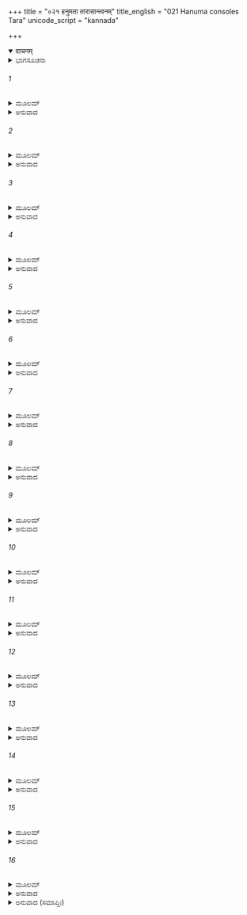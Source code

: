 +++
title = "०२१ हनुमता तारासान्त्वनम्"
title_english = "021 Hanuma consoles Tara"
unicode_script = "kannada"

+++
<details open><summary>वाचनम्</summary>

<div class="audioEmbed"  caption="श्रीराम-हरिसीताराममूर्ति-घनपाठिभ्यां वचनम्" src="https://archive.org/download/Ramayana-recitation-Sriram-harisItArAmamUrti-Ghanapaati-v2/Kanda_4/Kanda_4_KSK-021-Hanumatha_Thara_Santvanam.mp3"></div>
</details>



<details><summary>ಭಾಗಸೂಚನಾ</summary>

ಹನುಮಂತನು ತಾರೆಯನ್ನು ಸಮಾಧಾನಪಡಿಸಿದುದು, ತಾರೆಯು ಪತಿಯೊಂದಿಗೆ ಸಹಗಮನ ಮಾಡಲು ನಿಶ್ಚಯಿಸಿದುದು
</details>

###### 1


<details><summary>ಮೂಲಮ್</summary>

ತತೋ ನಿಪತಿತಾಂ ತಾರಾಂ ಚ್ಯುತಾಂ ತಾರಾಮಿವಾಂಬರಾತ್ ।  
ಶನೈರಾಶ್ವಾಸಯಾಮಾಸ  ಹನೂಮಾನ್ ಹರಿಯೂಥಪಃ ॥
</details>

<details><summary>ಅನುವಾದ</summary>

ಆಕಾಶದಿಂದ ಕಳಚಿಬಿದ್ದ ನಕ್ಷತ್ರದಂತೆ ನೆಲದಲ್ಲಿ ಬಿದ್ದ ತಾರೆಯನ್ನು ನೋಡಿ ವಾನರಯೂಥಪತಿ ಹನುಮಂತನು ನಿಧಾನವಾಗಿ ಸಮಜಾಯಿಸತೊಡಗಿದನು.॥1॥
</details>

###### 2


<details><summary>ಮೂಲಮ್</summary>

ಗುಣದೋಷಕೃತಂ ಜಂತುಃ ಸ್ವಕರ್ಮಫಲಹೇತುಕಮ್ ।  
ಅವ್ಯಗ್ರಸ್ಯದವಾಪ್ನೋತಿ ಸರ್ವಂ ಪ್ರೇತ್ಯ ಶುಭಾಶುಭಮ್ ॥
</details>

<details><summary>ಅನುವಾದ</summary>

ದೇವಿ! ಗುಣಬುದ್ಧಿಯಿಂದ ಅಥವಾ ದೋಷಬುದ್ಧಿಯಿಂದ ಜೀವಿಯು ಮಾಡಿದ ಕರ್ಮಗಳೇ ಸುಖ-ದುಃಖ ರೂಪವಾದ ಫಲವನ್ನು ಕೊಡುವವು. ಪರಲೋಕಕ್ಕೆ ಹೋಗಿ ಪ್ರತಿಯೊಬ್ಬ ಜೀವಿಯು ಶಾಂತಭಾವದಿಂದ ಇದ್ದು ತನ್ನ ಶುಭಾಶುಭ ಎಲ್ಲ ಕರ್ಮಗಳ ಫಲಗಳನ್ನು ಅನುಭವಿಸುತ್ತಾನೆ.॥2॥
</details>

###### 3


<details><summary>ಮೂಲಮ್</summary>

ಶೋಚ್ಯಾ ಶೋಚಸಿ ಕಂ ಶೋಚ್ಯಂ ದೀನಂ ದೀನಾನುಕಂಪಸೇ ।  
ಕಸ್ಯ ಕೋ ವಾ ನು ಶೋಚ್ಯೋಽಸ್ತಿ ದೇಹೇಽಸ್ಮಿನ್ ಬುದ್ಬುದೋಪಮೇ ॥
</details>

<details><summary>ಅನುವಾದ</summary>

ನೀನು ಸ್ವತಃ ಶೋಚನೀಯಳಾಗಿರುವೆ, ಮತ್ತೆ ಬೇರೆ ಯಾರನ್ನು ಶೋಚನೀಯನೆಂದು ತಿಳಿದು ಶೋಕಿಸುತ್ತಿರುವೆ? ಸ್ವತಃ ದೀನಳಾಗಿ ಬೇರೆ ಯಾವ ದೀನನ ಮೇಲೆ ದಯೆ ಮಾಡುತ್ತಿರುವೆ? ನೀರಗುಳ್ಳೆಯಂತಿರುವ ಈ ಶರೀರದಲ್ಲಿ ಇದ್ದ ಜೀವಿಯು ಯಾವ ಜೀವಿಗಾಗಿ ಶೋಚನೀಯನಾಗಿದ್ದಾನೆ.॥3॥
</details>

###### 4


<details><summary>ಮೂಲಮ್</summary>

ಅಂಗದಸ್ತು ಕುಮಾರೋಽಯಂ ದ್ರಷ್ಟವ್ಯೋ ಜೀವಪುತ್ರಯಾ ।  
ಆಯತ್ಯಾಂ ಚ ವಿಧೇಯಾನಿ ಸಮರ್ಥಾನ್ಯಸ್ಯ ಚಿಂತಯ ॥
</details>

<details><summary>ಅನುವಾದ</summary>

ನಿನ್ನ ಪುತ್ರ ಅಂಗದ ಜೀವಂತನಾಗಿದ್ದಾನೆ. ಈಗ ನೀನು ಅವನ ಕಡೆಗೆ ನೋಡಬೇಕು ಮತ್ತು ಅವನಿಗಾಗಿ ಭವಿಷ್ಯದಲ್ಲಿ ಉನ್ನತಿಗೆ ಸಾಧಕ ಶ್ರೇಷ್ಠಕಾರ್ಯದ ಕುರಿತು ವಿಚಾರ ಮಾಡಬೇಕು.॥4॥
</details>

###### 5


<details><summary>ಮೂಲಮ್</summary>

ಜಾನಾಸ್ಯನಿಯತಾಮೇವಂ ಭೂತಾನಾಮಾಗತಿಂ ಗತಿಮ್ ।  
ತಸ್ಮಾಚ್ಛುಭಂ ಹಿ ಕರ್ತವ್ಯಂ ಪಂಡಿತೇನೇಹ ಲೌಕಿಕಮ್ ॥
</details>

<details><summary>ಅನುವಾದ</summary>

ದೇವಿ! ನೀನು ವಿದುಷಿಯಾಗಿರುವೆ, ಆದ್ದರಿಂದ ಯಾವುದೇ ಪ್ರಾಣಿಗಳ ಜನ್ಮಮೃತ್ಯುವನ್ನು ಯಾರೂ ನಿಶ್ಚಯಿಸಲಾರರು. ಅದಕ್ಕಾಗಿ ಶುಭ (ಪರಲೋಕಕ್ಕೆ ಸುಖಮಯ) ಕರ್ಮವನ್ನೇ ಮಾಡಬೇಕು. ಹೆಚ್ಚು ಅಳುವುದು ಮುಂತಾದ ಲೌಕಿಕ ಕರ್ಮ (ವ್ಯವಹಾರ) ಮಾಡಬಾರದು.॥5॥
</details>

###### 6


<details><summary>ಮೂಲಮ್</summary>

ಯಸ್ಮಿನ್ ಹರಿಸಹಸ್ರಾಣಿ ಶತಾನಿ ನಿಯುತಾನಿ ಚ ।  
ವರ್ತಯಂತಿ ಕೃತಾಶಾನಿ ಸೋಽಯಂ ದಿಷ್ಟಾಂತಮಾಗತಃ ॥
</details>

<details><summary>ಅನುವಾದ</summary>

ನೂರಾರು, ಸಾವಿರಾರು, ಲಕ್ಷಗಟ್ಟಲೆ ವಾನರರು ಯಾರ ಮೇಲಿನ ಆಸೆಯಿಂದ ಜೀವನ ನಿರ್ವಾಹಮಾಡುತ್ತಿದ್ದರೋ, ಆ ವಾನರರಾಜನು ಇಂದು ತನ್ನ ಪ್ರಾರಬ್ಧ ನಿರ್ಮಿತ ಆಯುಸ್ಸಿನ ಅವಧಿಯನ್ನು ಪೂರ್ಣ ಗೊಳಿಸಿರುವನು.॥6॥
</details>

###### 7


<details><summary>ಮೂಲಮ್</summary>

ಯದಯಂ ನ್ಯಾಯದೃಷ್ಟಾರ್ಥಃ ಸಾಮದಾನ ಕ್ಷಮಾಪರಃ ।  
ಗತೋ ಧರ್ಮಜಿತಾಂ ಭೂಮಿಂ ನೈನಂ ಶೋಚಿತುಮರ್ಹಸಿ ॥
</details>

<details><summary>ಅನುವಾದ</summary>

ಇವನು ನೀತಿಶಾಸ್ತ್ರಕ್ಕಗನುಗುಣವಾಗಿ ರಾಜ್ಯಕಾರ್ಯವನ್ನು ನಡೆಸಿರುವನು. ಇವನು ಸಮಯಕ್ಕೆ ಸರಿಯಾಗಿ ಸಾಮ, ದಾನ ಮತ್ತು ಕ್ಷಮೆ ಮಾಡುತ್ತಾ ಬಂದಿರುವನು. ಆದ್ದರಿಂದ ಧರ್ಮಾನುಸಾರ ಪ್ರಾಪ್ತವಾಗುವ ಲೋಕಕ್ಕೆ ಹೋಗಿರುವನು. ಇವನಿಗಾಗಿ ನೀನು ಶೋಕಿಸಬಾರದು.॥7॥
</details>

###### 8


<details><summary>ಮೂಲಮ್</summary>

ಸರ್ವೇ ಚ ಹರಿಶಾರ್ದೂಲಾಃ ಪುತ್ರಶ್ಚಾಯಂ ತವಾಂಗದಃ ।  
ಹರ್ಯೃಕ್ಷಪತಿರಾಜ್ಯಂ ಚ ತ್ವತ್ಸನಾಥಮನಿಂದಿತೇ ॥
</details>

<details><summary>ಅನುವಾದ</summary>

ಸತೀ ಸಾಧ್ವೀ ದೇವಿ! ಇವೆಲ್ಲ ವಾನರರು, ಈ ನಿನ್ನ ಪುತ್ರ ಅಂಗದ, ವಾನರ ಮತ್ತು ಕರಡಿಗಳ ಈ ರಾಜ್ಯವು ನಿನ್ನಿಂದಲೇ ಸನಾಥವಾಗಿದೆ. ನೀನೇ ಇವರೆಲ್ಲರ ಸ್ವಾಮಿನಿಯಾಗಿರುವೆ.॥8॥
</details>

###### 9


<details><summary>ಮೂಲಮ್</summary>

ತಾವಿಮೌ ಶೋಕಸಂತಪ್ತೌ ಶನೈಃ ಪ್ರೇರಯ ಭಾಮಿನಿ ।  
ತ್ವಯಾ ಪರಿಗೃಹೀತೋಽಯಮಂಗದಃ ಶಾಸ್ತು ಮೇದಿನೀಮ್ ॥
</details>

<details><summary>ಅನುವಾದ</summary>

ಭಾಮಿನಿ! ಈ ಅಂಗದ ಮತ್ತು ಸುಗ್ರೀವರೂ ಶೋಕದಿಂದ ಸಂತಪ್ತರಾಗಿದ್ದಾರೆ. ನೀನು ಇವರಿಗೆ ಮುಂದಿನ ಕಾರ್ಯಕ್ಕಾಗಿ ಪ್ರೇರೇಪಿಸಬೇಕು. ನಿನ್ನ ಅಧೀನದಲ್ಲಿದ್ದು ಅಂಗದನು ಈ ಪೃಥ್ವಿಯನ್ನು ಆಳಲಿ.॥9॥
</details>

###### 10


<details><summary>ಮೂಲಮ್</summary>

ಸಂತತಿಶ್ಚ ಯಥಾ ದೃಷ್ಟಾ ಕೃತ್ಯಂ ಯಚ್ಚಾಪಿ ಸಾಂಪ್ರತಮ್ ।  
ರಾಜ್ಞಸ್ತತ್ಕ್ರಿಯತಾಂ ಸರ್ವಮೇಷ ಕಾಲಸ್ಯ ನಿಶ್ಚಯಃ ॥
</details>

<details><summary>ಅನುವಾದ</summary>

ಸಂತಾನ ಹುಟ್ಟುವ ಪ್ರಯೋಜನ ಶಾಸ್ತ್ರದಲ್ಲಿ ಹೇಳಿದಂತೆ, ಈಗ ರಾಜಾ ವಾಲಿಯು ಪಾರಲೌಕಿಕ ಶ್ರೇಯಸ್ಸಿಗಾಗಿ ಇರುವ ಕರ್ತವ್ಯವನ್ನೇ ಮಾಡು, ಇದೇ ಸಮಯದ ನಿಶ್ಚಿತ ಪ್ರೇರಣೆಯಾಗಿದೆ.॥10॥
</details>

###### 11


<details><summary>ಮೂಲಮ್</summary>

ಸಂಸ್ಕಾರ್ಯೋ ಹರಿರಾಜಸ್ತು ಅಂಗದಶ್ಚಾಭಿಷಿಚ್ಯತಾಮ್ ।  
ಸಿಂಹಾಸನಗತಂ ಪುತ್ರಂ ಪಶ್ಯಂತೀ ಶಾಂತಿಮೇಷ್ಯಸಿ ॥
</details>

<details><summary>ಅನುವಾದ</summary>

ವಾನರ ರಾಜನ ಅಂತ್ಯೇಷ್ಠಿ ಸಂಸ್ಕಾರ ಮತ್ತು ಅಂಗದ ಕುಮಾರನ ಪಟ್ಟಾಭಿಷೇಕ ಮಾಡಲಾಗುವುದು. ರಾಜಸಿಂಹಾಸನದಲ್ಲಿ ಕುಳಿತಿರುವ ಮಗನನ್ನು ನೋಡಿ ನಿನಗೆ ಶಾಂತಿ ಸಿಗಬಹುದು.॥11॥
</details>

###### 12


<details><summary>ಮೂಲಮ್</summary>

ಸಾ ತಸ್ಯ ವಚನಂ ಶ್ರುತ್ವಾ ಭರ್ತೃವ್ಯಸನಪೀಡಿತಾ ।  
ಅಬ್ರವೀದುತ್ತರಂ ತಾರಾ ಹನುಮಂತಮವಸ್ಥಿತಮ್ ॥
</details>

<details><summary>ಅನುವಾದ</summary>

ತಾರೆಯು ತನ್ನ ಸ್ವಾಮಿಯ ವಿರಹ ಶೋಕದಿಂದ ಪೀಡಿತಳಾಗಿದ್ದಳು. ಈ ಮೇಲಿನ ಮಾತನ್ನು ಕೇಳಿ ಎದುರಿಗೆ ನಿಂತಿರುವ ಹನುಮಂತನಲ್ಲಿ ಹೇಳಿದಳು.॥12॥
</details>

###### 13


<details><summary>ಮೂಲಮ್</summary>

ಅಂಗದಪ್ರತಿರೂಪಾಣಾಂ ಪುತ್ರಾಣಾಮೇಕತಃ ಶತಮ್ ।  
ಹತಸ್ಯಾಪ್ಯಸ್ಯ ವೀರಸ್ಯ ಗಾತ್ರಸಂಶ್ಲೇಷಣಂ ವರಮ್ ॥
</details>

<details><summary>ಅನುವಾದ</summary>

ಅಂಗದನಂತಹ ನೂರು ಪುತ್ರರು ಒಂದೆಡೆ ಹಾಗೂ ಸತ್ತಿರುವ ಈ ವೀರವರ ಸ್ವಾಮಿಯನ್ನು ಆಲಿಂಗಿಸುತ್ತಾ ಸತಿಹೋಗುವುದು ಇನ್ನೊಂದೆಡೆ; ಇವೆರಡರಲ್ಲಿ ವೀರಪತಿಯೊಂದಿಗೆ ಸಹಗಮನ ಮಾಡುವುದೇ ನನಗೆ ಶ್ರೇಷ್ಠವೆಂದು ತೋರುತ್ತದೆ.॥13॥
</details>

###### 14


<details><summary>ಮೂಲಮ್</summary>

ನ ಚಾಹಂ ಹರಿರಾಜಸ್ಯ ಪ್ರಭವಾಮ್ಯಂಗದಸ್ಯ ವಾ ।  
ಪಿತೃವ್ಯಸ್ತಸ್ಯ ಸುಗ್ರೀವಃ ಸರ್ವಕಾರ್ಯೇಷ್ವನಂತರಃ ॥
</details>

<details><summary>ಅನುವಾದ</summary>

ನಾನಾದರೋ ವಾನರ ರಾಜ್ಯದ ಒಡತಿಯಾಗಿಲ್ಲ ಮತ್ತು ಅಂಗದನಿಗಾಗಿ ಏನಾದರೂ ಮಾಡುವ ಅಧಿಕಾರ ನನಗಿಲ್ಲ. ಇವನ ಚಿಕ್ಕಪ್ಪ ಸುಗ್ರೀವನೇ ಸಮಸ್ತ ಕಾರ್ಯಗಳಿಗೆ ಸಮರ್ಥನಾಗಿದ್ದಾನೆ. ಅವನೇ ನನಗಿಂತ ಇವನಿಗೆ ನಿಕಟವರ್ತಿಯಾಗಿದ್ದಾನೆ.॥14॥
</details>

###### 15


<details><summary>ಮೂಲಮ್</summary>

ನ ಹ್ಯೇಷಾ ಬುದ್ಧಿರಾಸ್ಥೇಯಾ ಹನುಮನ್ನಂಗದಂ ಪ್ರತಿ ।  
ಪಿತಾ ಹಿ ಬಂಧುಃ ಪುತ್ರಸ್ಯ ನ ಮಾತಾ ಹರಿಸತ್ತಮ ॥
</details>

<details><summary>ಅನುವಾದ</summary>

ಕಪಿಶ್ರೇಷ್ಠ ಹನುಮಂತನೇ! ಅಂಗದನ ವಿಷಯದಲ್ಲಿ ನಿನ್ನ ಈ ಸಲಹೆ ನನಗೆ ಕಾರ್ಯಗತ ಮಾಡಲು ಯೋಗ್ಯವಲ್ಲ. ಪುತ್ರನ ನಿಜವಾದ ಬಂಧು (ಸಹಾಯಕ) ತಂದೆ ಮತ್ತು ಚಿಕ್ಕಪ್ಪನೇ ಆಗಿದ್ದಾನೆ, ತಾಯಿ ಅಲ್ಲ ಎಂಬುದು ನೀನು ತಿಳಿಯಬೇಕು.॥15॥
</details>

###### 16


<details><summary>ಮೂಲಮ್</summary>

ನ ಹಿ ಮಮ ಹರಿರಾಜಸಂಶ್ರಯಾತ್  
ಕ್ಷತ್ಕ್ಷಮತರಮಸ್ತಿ ಪರತ್ರ ಚೇಹ ವಾ ।  
ಅಭಿಮುಖಹತವೀರಸೇವಿತಂ  
ಶಯನಮಿದಂ ಮಮ ಸೇವಿತುಂ ಕ್ಷಮಮ್ ॥
</details>

<details><summary>ಅನುವಾದ</summary>

ನನಗೆ ವಾನರರಾಜ ವಾಲಿಯನ್ನು ಅನುಗಮನ ಮಾಡುವುದಕ್ಕಿಂತ ಮಿಗಿಲಾದ ಕಾರ್ಯ ಈ ಲೋಕದಲ್ಲಿ ಅಥವಾ ಪರಲೋಕದಲ್ಲಿ ಯಾವುದೂ ಉಚಿತವಾಗಿಲ್ಲ. ಯುದ್ಧದಲ್ಲಿ ಶತ್ರುವಿನೊಡನೆ ಹೋರಾಡುತ್ತಾ ಸತ್ತಿರುವ ನನ್ನ ವೀರ ಸ್ವಾಮಿಯ ಚಿತೆ ಏರುವುದೇ ನನಗೆ ಸರ್ವಥಾ ಯೋಗ್ಯವಾಗಿದೆ.॥16॥
</details>

<details><summary>ಅನುವಾದ (ಸಮಾಪ್ತಿಃ)</summary>

ಶ್ರೀ ವಾಲ್ಮೀಕಿವಿರಚಿತ ಆರ್ಷರಾಮಾಯಣ ಆದಿಕಾವ್ಯದ ಕಿಷ್ಕಿಂಧಾಕಾಂಡದ ಇಪ್ಪತ್ತೊಂದನೆಯ ಸರ್ಗ ಸಂಪೂರ್ಣವಾಯಿತು.॥21॥
</details>
